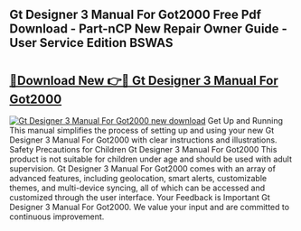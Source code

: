 ## Gt Designer 3 Manual For Got2000 Free Pdf Download - Part-nCP New Repair Owner Guide - User Service Edition BSWAS

# <h2><a href="http://bc10006.oget.top/?id=Gt+Designer+3+Manual+For+Got2000">🔗Download New 👉🔴 Gt Designer 3 Manual For Got2000</a></h2>

[![Gt Designer 3 Manual For Got2000 new download](https://i.imgur.com/5g1atiW.png)](http://bc10006.oget.top/?id=Gt+Designer+3+Manual+For+Got2000)
Get Up and Running This manual simplifies the process of setting up and using your new Gt Designer 3 Manual For Got2000 with clear instructions and illustrations. Safety Precautions for Children Gt Designer 3 Manual For Got2000 This product is not suitable for children under age and should be used with adult supervision. Gt Designer 3 Manual For Got2000 comes with an array of advanced features, including geolocation, smart alerts, customizable themes, and multi-device syncing, all of which can be accessed and customized through the user interface. Your Feedback is Important Gt Designer 3 Manual For Got2000. We value your input and are committed to continuous improvement.
